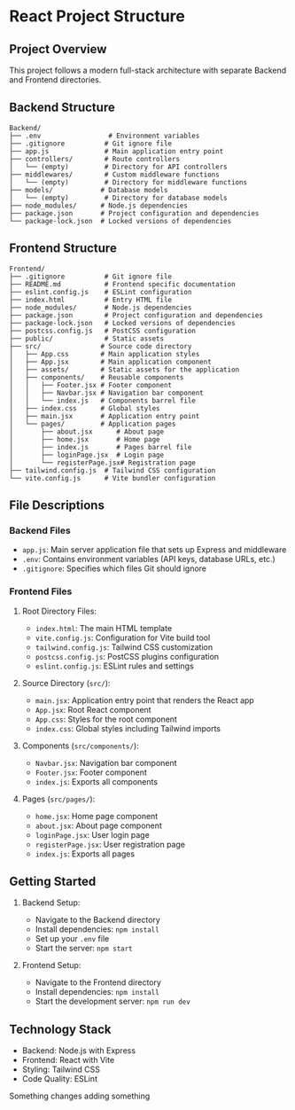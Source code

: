 # React Project Structure

## Project Overview
This project follows a modern full-stack architecture with separate Backend and Frontend directories.

## Backend Structure
```
Backend/
├── .env                 # Environment variables
├── .gitignore          # Git ignore file
├── app.js              # Main application entry point
├── controllers/        # Route controllers
│   └── (empty)         # Directory for API controllers
├── middlewares/        # Custom middleware functions
│   └── (empty)         # Directory for middleware functions
├── models/            # Database models
│   └── (empty)         # Directory for database models
├── node_modules/      # Node.js dependencies
├── package.json       # Project configuration and dependencies
└── package-lock.json  # Locked versions of dependencies
```

## Frontend Structure
```
Frontend/
├── .gitignore          # Git ignore file
├── README.md           # Frontend specific documentation
├── eslint.config.js    # ESLint configuration
├── index.html          # Entry HTML file
├── node_modules/       # Node.js dependencies
├── package.json        # Project configuration and dependencies
├── package-lock.json   # Locked versions of dependencies
├── postcss.config.js   # PostCSS configuration
├── public/             # Static assets
├── src/               # Source code directory
│   ├── App.css        # Main application styles
│   ├── App.jsx        # Main application component
│   ├── assets/        # Static assets for the application
│   ├── components/    # Reusable components
│   │   ├── Footer.jsx # Footer component
│   │   ├── Navbar.jsx # Navigation bar component
│   │   └── index.js   # Components barrel file
│   ├── index.css      # Global styles
│   ├── main.jsx       # Application entry point
│   └── pages/         # Application pages
│       ├── about.jsx      # About page
│       ├── home.jsx       # Home page
│       ├── index.js       # Pages barrel file
│       ├── loginPage.jsx  # Login page
│       └── registerPage.jsx# Registration page
├── tailwind.config.js  # Tailwind CSS configuration
└── vite.config.js      # Vite bundler configuration
```

## File Descriptions

### Backend Files
- `app.js`: Main server application file that sets up Express and middleware
- `.env`: Contains environment variables (API keys, database URLs, etc.)
- `.gitignore`: Specifies which files Git should ignore

### Frontend Files
1. Root Directory Files:
   - `index.html`: The main HTML template
   - `vite.config.js`: Configuration for Vite build tool
   - `tailwind.config.js`: Tailwind CSS customization
   - `postcss.config.js`: PostCSS plugins configuration
   - `eslint.config.js`: ESLint rules and settings

2. Source Directory (`src/`):
   - `main.jsx`: Application entry point that renders the React app
   - `App.jsx`: Root React component
   - `App.css`: Styles for the root component
   - `index.css`: Global styles including Tailwind imports

3. Components (`src/components/`):
   - `Navbar.jsx`: Navigation bar component
   - `Footer.jsx`: Footer component
   - `index.js`: Exports all components

4. Pages (`src/pages/`):
   - `home.jsx`: Home page component
   - `about.jsx`: About page component
   - `loginPage.jsx`: User login page
   - `registerPage.jsx`: User registration page
   - `index.js`: Exports all pages

## Getting Started
1. Backend Setup:
   - Navigate to the Backend directory
   - Install dependencies: `npm install`
   - Set up your `.env` file
   - Start the server: `npm start`

2. Frontend Setup:
   - Navigate to the Frontend directory
   - Install dependencies: `npm install`
   - Start the development server: `npm run dev`

## Technology Stack
- Backend: Node.js with Express
- Frontend: React with Vite
- Styling: Tailwind CSS
- Code Quality: ESLint

Something changes
adding something
